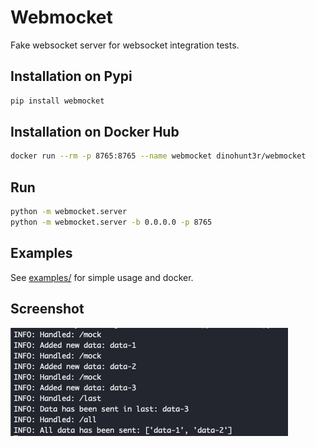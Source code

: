 # Webmocket
Fake websocket server for websocket integration tests.

## Installation on Pypi
```bash
pip install webmocket
```

## Installation on Docker Hub
```bash
docker run --rm -p 8765:8765 --name webmocket dinohunt3r/webmocket
```

## Run
```bash
python -m webmocket.server
python -m webmocket.server -b 0.0.0.0 -p 8765
```

## Examples
See [examples/](examples) for simple usage and docker.

## Screenshot
![screenshot](screenshots/screenshot.png "Server Screenshot")

